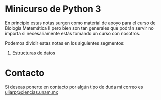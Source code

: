 # Minicurso de Python 3
En principio estas notas surgen como material de apoyo para el curso de Biología Matemática II pero bien son tan generales que podrán servir no importa si necesariamente estás tomando un curso con nosotros.

Podemos dividir estas notas en los siguientes segmentos:
1. [Estructuras de datos](https://github.com/uncrayon/MiniCursoPython3/tree/master/Estructuras_de_Datos)


# Contacto
Si deseas ponerte en contacto por algún tipo de duda mi correo es uliarp@ciencias.unam.mx
